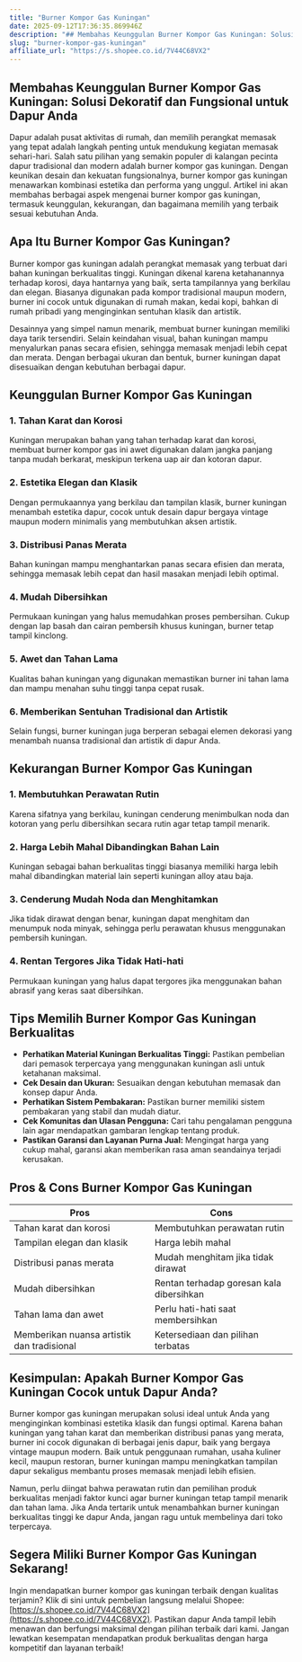```yaml
---
title: "Burner Kompor Gas Kuningan"
date: 2025-09-12T17:36:35.869946Z
description: "## Membahas Keunggulan Burner Kompor Gas Kuningan: Solusi Dekoratif dan Fungsional untuk Dapur Anda..."
slug: "burner-kompor-gas-kuningan"
affiliate_url: "https://s.shopee.co.id/7V44C68VX2"
---
```

## Membahas Keunggulan Burner Kompor Gas Kuningan: Solusi Dekoratif dan Fungsional untuk Dapur Anda

Dapur adalah pusat aktivitas di rumah, dan memilih perangkat memasak yang tepat adalah langkah penting untuk mendukung kegiatan memasak sehari-hari. Salah satu pilihan yang semakin populer di kalangan pecinta dapur tradisional dan modern adalah burner kompor gas kuningan. Dengan keunikan desain dan kekuatan fungsionalnya, burner kompor gas kuningan menawarkan kombinasi estetika dan performa yang unggul. Artikel ini akan membahas berbagai aspek mengenai burner kompor gas kuningan, termasuk keunggulan, kekurangan, dan bagaimana memilih yang terbaik sesuai kebutuhan Anda.

## Apa Itu Burner Kompor Gas Kuningan?

Burner kompor gas kuningan adalah perangkat memasak yang terbuat dari bahan kuningan berkualitas tinggi. Kuningan dikenal karena ketahanannya terhadap korosi, daya hantarnya yang baik, serta tampilannya yang berkilau dan elegan. Biasanya digunakan pada kompor tradisional maupun modern, burner ini cocok untuk digunakan di rumah makan, kedai kopi, bahkan di rumah pribadi yang menginginkan sentuhan klasik dan artistik.

Desainnya yang simpel namun menarik, membuat burner kuningan memiliki daya tarik tersendiri. Selain keindahan visual, bahan kuningan mampu menyalurkan panas secara efisien, sehingga memasak menjadi lebih cepat dan merata. Dengan berbagai ukuran dan bentuk, burner kuningan dapat disesuaikan dengan kebutuhan berbagai dapur.

## Keunggulan Burner Kompor Gas Kuningan

### 1. Tahan Karat dan Korosi
Kuningan merupakan bahan yang tahan terhadap karat dan korosi, membuat burner kompor gas ini awet digunakan dalam jangka panjang tanpa mudah berkarat, meskipun terkena uap air dan kotoran dapur.

### 2. Estetika Elegan dan Klasik
Dengan permukaannya yang berkilau dan tampilan klasik, burner kuningan menambah estetika dapur, cocok untuk desain dapur bergaya vintage maupun modern minimalis yang membutuhkan aksen artistik.

### 3. Distribusi Panas Merata
Bahan kuningan mampu menghantarkan panas secara efisien dan merata, sehingga memasak lebih cepat dan hasil masakan menjadi lebih optimal.

### 4. Mudah Dibersihkan
Permukaan kuningan yang halus memudahkan proses pembersihan. Cukup dengan lap basah dan cairan pembersih khusus kuningan, burner tetap tampil kinclong.

### 5. Awet dan Tahan Lama
Kualitas bahan kuningan yang digunakan memastikan burner ini tahan lama dan mampu menahan suhu tinggi tanpa cepat rusak.

### 6. Memberikan Sentuhan Tradisional dan Artistik
Selain fungsi, burner kuningan juga berperan sebagai elemen dekorasi yang menambah nuansa tradisional dan artistik di dapur Anda.

## Kekurangan Burner Kompor Gas Kuningan

### 1. Membutuhkan Perawatan Rutin
Karena sifatnya yang berkilau, kuningan cenderung menimbulkan noda dan kotoran yang perlu dibersihkan secara rutin agar tetap tampil menarik.

### 2. Harga Lebih Mahal Dibandingkan Bahan Lain
Kuningan sebagai bahan berkualitas tinggi biasanya memiliki harga lebih mahal dibandingkan material lain seperti kuningan alloy atau baja.

### 3. Cenderung Mudah Noda dan Menghitamkan
Jika tidak dirawat dengan benar, kuningan dapat menghitam dan menumpuk noda minyak, sehingga perlu perawatan khusus menggunakan pembersih kuningan.

### 4. Rentan Tergores Jika Tidak Hati-hati
Permukaan kuningan yang halus dapat tergores jika menggunakan bahan abrasif yang keras saat dibersihkan.

## Tips Memilih Burner Kompor Gas Kuningan Berkualitas

- **Perhatikan Material Kuningan Berkualitas Tinggi:** Pastikan pembelian dari pemasok terpercaya yang menggunakan kuningan asli untuk ketahanan maksimal.
- **Cek Desain dan Ukuran:** Sesuaikan dengan kebutuhan memasak dan konsep dapur Anda.
- **Perhatikan Sistem Pembakaran:** Pastikan burner memiliki sistem pembakaran yang stabil dan mudah diatur.
- **Cek Komunitas dan Ulasan Pengguna:** Cari tahu pengalaman pengguna lain agar mendapatkan gambaran lengkap tentang produk.
- **Pastikan Garansi dan Layanan Purna Jual:** Mengingat harga yang cukup mahal, garansi akan memberikan rasa aman seandainya terjadi kerusakan.

## Pros & Cons Burner Kompor Gas Kuningan

| **Pros**                                              | **Cons**                                              |
|--------------------------------------------------------|--------------------------------------------------------|
| Tahan karat dan korosi                                | Membutuhkan perawatan rutin                          |
| Tampilan elegan dan klasik                            | Harga lebih mahal                                   |
| Distribusi panas merata                                | Mudah menghitam jika tidak dirawat                   |
| Mudah dibersihkan                                     | Rentan terhadap goresan kala dibersihkan            |
| Tahan lama dan awet                                   | Perlu hati-hati saat membersihkan                   |
| Memberikan nuansa artistik dan tradisional            | Ketersediaan dan pilihan terbatas                   |

## Kesimpulan: Apakah Burner Kompor Gas Kuningan Cocok untuk Dapur Anda?

Burner kompor gas kuningan merupakan solusi ideal untuk Anda yang menginginkan kombinasi estetika klasik dan fungsi optimal. Karena bahan kuningan yang tahan karat dan memberikan distribusi panas yang merata, burner ini cocok digunakan di berbagai jenis dapur, baik yang bergaya vintage maupun modern. Baik untuk penggunaan rumahan, usaha kuliner kecil, maupun restoran, burner kuningan mampu meningkatkan tampilan dapur sekaligus membantu proses memasak menjadi lebih efisien.

Namun, perlu diingat bahwa perawatan rutin dan pemilihan produk berkualitas menjadi faktor kunci agar burner kuningan tetap tampil menarik dan tahan lama. Jika Anda tertarik untuk menambahkan burner kuningan berkualitas tinggi ke dapur Anda, jangan ragu untuk membelinya dari toko terpercaya.

## Segera Miliki Burner Kompor Gas Kuningan Sekarang!

Ingin mendapatkan burner kompor gas kuningan terbaik dengan kualitas terjamin? Klik di sini untuk pembelian langsung melalui Shopee: [https://s.shopee.co.id/7V44C68VX2](https://s.shopee.co.id/7V44C68VX2). Pastikan dapur Anda tampil lebih menawan dan berfungsi maksimal dengan pilihan terbaik dari kami. Jangan lewatkan kesempatan mendapatkan produk berkualitas dengan harga kompetitif dan layanan terbaik!